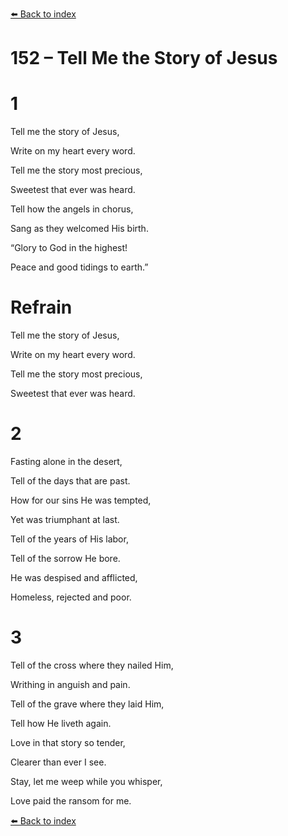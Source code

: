 [⬅️ Back to index](../README.md)

# 152 – Tell Me the Story of Jesus





# 1

Tell me the story of Jesus,

Write on my heart every word.

Tell me the story most precious,

Sweetest that ever was heard.

Tell how the angels in chorus,

Sang as they welcomed His birth.

“Glory to God in the highest!

Peace and good tidings to earth.”



# Refrain

Tell me the story of Jesus,

Write on my heart every word.

Tell me the story most precious,

Sweetest that ever was heard.



# 2

Fasting alone in the desert,

Tell of the days that are past.

How for our sins He was tempted,

Yet was triumphant at last.

Tell of the years of His labor,

Tell of the sorrow He bore.

He was despised and afflicted,

Homeless, rejected and poor.



# 3

Tell of the cross where they nailed Him,

Writhing in anguish and pain.

Tell of the grave where they laid Him,

Tell how He liveth again.

Love in that story so tender,

Clearer than ever I see.

Stay, let me weep while you whisper,

Love paid the ransom for me.

[⬅️ Back to index](../README.md)
